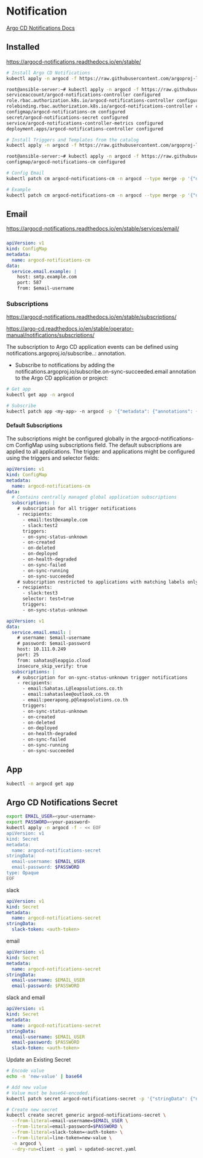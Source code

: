 # Notification

[Argo CD Notifications Docs](https://argocd-notifications.readthedocs.io/en/stable/)

## Installed

https://argocd-notifications.readthedocs.io/en/stable/

```sh
# Install Argo CD Notifications
kubectl apply -n argocd -f https://raw.githubusercontent.com/argoproj-labs/argocd-notifications/release-1.0/manifests/install.yaml

root@ansible-server:~# kubectl apply -n argocd -f https://raw.githubusercontent.com/argoproj-labs/argocd-notifications/release-1.0/manifests/install.yaml
serviceaccount/argocd-notifications-controller configured
role.rbac.authorization.k8s.io/argocd-notifications-controller configured
rolebinding.rbac.authorization.k8s.io/argocd-notifications-controller configured
configmap/argocd-notifications-cm configured
secret/argocd-notifications-secret configured
service/argocd-notifications-controller-metrics configured
deployment.apps/argocd-notifications-controller configured

# Install Triggers and Templates from the catalog
kubectl apply -n argocd -f https://raw.githubusercontent.com/argoproj-labs/argocd-notifications/release-1.0/catalog/install.yaml

root@ansible-server:~# kubectl apply -n argocd -f https://raw.githubusercontent.com/argoproj-labs/argocd-notifications/release-1.0/catalog/install.yaml
configmap/argocd-notifications-cm configured

# Config Email
kubectl patch cm argocd-notifications-cm -n argocd --type merge -p '{"data": {"service.email.gmail": "{ username: $email-username, password: $email-password, host: smtp.gmail.com, port: 465, from: $email-username }" }}'

# Example
kubectl patch cm argocd-notifications-cm -n argocd --type merge -p '{"data": {"service.email.email": "{ host: 10.111.0.249, port: 25, from: sahatas@example.com }" }}'
```

## Email

https://argocd-notifications.readthedocs.io/en/stable/services/email/

###

```yaml
apiVersion: v1
kind: ConfigMap
metadata:
  name: argocd-notifications-cm
data:
  service.email.example: |
    host: smtp.example.com
    port: 587
    from: $email-username
```

### Subscriptions

https://argocd-notifications.readthedocs.io/en/stable/subscriptions/

https://argo-cd.readthedocs.io/en/stable/operator-manual/notifications/subscriptions/

The subscription to Argo CD application events can be defined using notifications.argoproj.io/subscribe.<trigger>.<service>: <recipient> annotation.

- Subscribe to notifications by adding the notifications.argoproj.io/subscribe.on-sync-succeeded.email annotation to the Argo CD application or project:

```sh
# Get app
kubectl get app -n argocd

# Subscribe
kubectl patch app <my-app> -n argocd -p '{"metadata": {"annotations": {"notifications.argoproj.io/subscribe.on-sync-succeeded.email":"<my-email>"}}}' --type merge
```

#### Default Subscriptions

The subscriptions might be configured globally in the argocd-notifications-cm ConfigMap using subscriptions field. The default subscriptions are applied to all applications. The trigger and applications might be configured using the triggers and selector fields:

```yaml
apiVersion: v1
kind: ConfigMap
metadata:
  name: argocd-notifications-cm
data:
  # Contains centrally managed global application subscriptions
  subscriptions: |
    # subscription for all trigger notifications
    - recipients:
      - email:test@example.com
      - slack:test2
      triggers:
      - on-sync-status-unknown
      - on-created
      - on-deleted
      - on-deployed
      - on-health-degraded
      - on-sync-failed
      - on-sync-running
      - on-sync-succeeded
    # subscription restricted to applications with matching labels only
    - recipients:
      - slack:test3
      selector: test=true
      triggers:
      - on-sync-status-unknown
```

```yaml
apiVersion: v1
data:
  service.email.email: |
    # username: $email-username
    # password: $email-password
    host: 10.111.0.249
    port: 25
    from: sahatas@leapgio.cloud
    insecure_skip_verify: true
  subscriptions: |
    # subscription for on-sync-status-unknown trigger notifications
    - recipients:
      - email:Sahatas.L@leapsolutions.co.th
      - email:sahataslee@outlook.co.th
      - email:peerapong.p@leapsolutions.co.th
      triggers:
      - on-sync-status-unknown
      - on-created
      - on-deleted
      - on-deployed
      - on-health-degraded
      - on-sync-failed
      - on-sync-running
      - on-sync-succeeded
```

## App

```sh
kubectl -n argocd get app
```

## Argo CD Notifications Secret

```sh
export EMAIL_USER=<your-username>
export PASSWORD=<your-password>
kubectl apply -n argocd -f - << EOF
apiVersion: v1
kind: Secret
metadata:
  name: argocd-notifications-secret
stringData:
  email-username: $EMAIL_USER
  email-password: $PASSWORD
type: Opaque
EOF
```

slack

```yaml
apiVersion: v1
kind: Secret
metadata:
  name: argocd-notifications-secret
stringData:
  slack-token: <auth-token>
```

email

```yaml
apiVersion: v1
kind: Secret
metadata:
  name: argocd-notifications-secret
stringData:
  email-username: $EMAIL_USER
  email-password: $PASSWORD
```

slack and email

```yaml
apiVersion: v1
kind: Secret
metadata:
  name: argocd-notifications-secret
stringData:
  email-username: $EMAIL_USER
  email-password: $PASSWORD
  slack-token: <auth-token>
```

Update an Existing Secret

```sh
# Encode value
echo -n 'new-value' | base64

# Add new value
# Value must be base64-encoded.
kubectl patch secret argocd-notifications-secret -p '{"stringData": {"new-key": "new-value-base64"}}' -n argocd --type merge

# Create new secret
kubectl create secret generic argocd-notifications-secret \
  --from-literal=email-username=$EMAIL_USER \
  --from-literal=email-password=$PASSWORD \
  --from-literal=slack-token=<auth-token> \
  --from-literal=line-token=new-value \
  -n argocd \
  --dry-run=client -o yaml > updated-secret.yaml
```